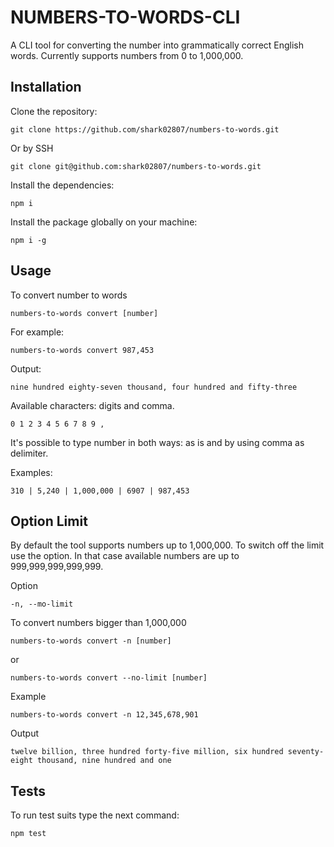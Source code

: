 # NUMBERS-TO-WORDS-CLI

A CLI tool for converting the number into grammatically correct English words.
Currently supports numbers from 0 to 1,000,000.

## Installation

Clone the repository:

```
git clone https://github.com/shark02807/numbers-to-words.git
```
Or by SSH
```
git clone git@github.com:shark02807/numbers-to-words.git
```

Install the dependencies:

```
npm i
```

Install the package globally on your machine:

```
npm i -g
```

## Usage

To convert number to words

```
numbers-to-words convert [number]
```

For example:

```
numbers-to-words convert 987,453
```

Output:

```
nine hundred eighty-seven thousand, four hundred and fifty-three
```

Available characters:  digits and comma.

```
0 1 2 3 4 5 6 7 8 9 ,
```

It's possible to type number in both ways: as is and by using comma as delimiter.

Examples: 

```
310 | 5,240 | 1,000,000 | 6907 | 987,453
```

## Option Limit

By default the tool supports numbers up to 1,000,000. To switch off the limit use the option. In that case available numbers are up to 999,999,999,999,999.

Option

```
-n, --mo-limit
```

To convert numbers bigger than 1,000,000

```
numbers-to-words convert -n [number]
```
or
```
numbers-to-words convert --no-limit [number]
```

Example

```
numbers-to-words convert -n 12,345,678,901
```

Output

```
twelve billion, three hundred forty-five million, six hundred seventy-eight thousand, nine hundred and one
```

## Tests

To run test suits type the next command:

```
npm test
```
